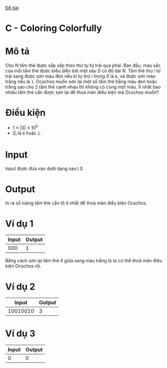 [Đề bài](https://atcoder.jp/contests/ABC124/tasks/abc124_c)
# C - Coloring Colorfully
# Mô tả
Cho $N$ tấm thẻ được sắp xếp theo thứ tự từ trái qua phải. Ban đầu, màu sắc của mỗi tấm thẻ được biểu diễn bởi một xâu $S$ có độ dài $N$.
Tấm thẻ thứ $i$ từ trái sang được sơn màu đen nếu kí tự thứ $i$ trong $S$ là `0`, và được sơn màu trắng nếu là `1`.
Ocschos muốn sơn lại một số tấm thẻ bằng màu đen hoặc trắng sao cho 2 tấm thẻ cạnh nhau thì không có cùng một màu.
Ít nhất bao nhiêu tấm thẻ cần được sơn lại để thoả mãn điều kiện mà Ocschos muốn?
# Điều kiện
* 1 ≤ |$S$| ≤ $10^{5}$
* $S_{i}$ là `0` hoặc `1`.
# Input
Input được đưa vào dưới dạng sau:\ $S$
# Output
In ra số lượng tấm thẻ cần tô ít nhất để thoả mãn điều kiện Ocschos.
# Ví dụ 1
Input|Output
-|-
000|1

Bằng cách sơn lại tấm thẻ ở giữa sang màu trắng là ta có thể thoả mãn điều kiện Ocschos rồi.
# Ví dụ 2
Input|Output
-|-
10010010|3

# Ví dụ 3
Input|Output
-|-
0|0
